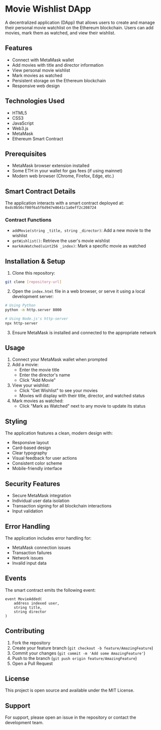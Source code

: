 # Movie Wishlist DApp

A decentralized application (DApp) that allows users to create and manage their personal movie watchlist on the Ethereum blockchain. Users can add movies, mark them as watched, and view their wishlist.

## Features

- Connect with MetaMask wallet
- Add movies with title and director information
- View personal movie wishlist
- Mark movies as watched
- Persistent storage on the Ethereum blockchain
- Responsive web design

## Technologies Used

- HTML5
- CSS3
- JavaScript
- Web3.js
- MetaMask
- Ethereum Smart Contract

## Prerequisites

- MetaMask browser extension installed
- Some ETH in your wallet for gas fees (if using mainnet)
- Modern web browser (Chrome, Firefox, Edge, etc.)

## Smart Contract Details

The application interacts with a smart contract deployed at:
`0xdc0b56cf00f6a5f6d947e8641c1a0eff2c208724`

### Contract Functions

- `addMovie(string _title, string _director)`: Add a new movie to the wishlist
- `getWishlist()`: Retrieve the user's movie wishlist
- `markAsWatched(uint256 _index)`: Mark a specific movie as watched

## Installation & Setup

1. Clone this repository:
```bash
git clone [repository-url]
```

2. Open the `index.html` file in a web browser, or serve it using a local development server:
```bash
# Using Python
python -m http.server 8000

# Using Node.js's http-server
npx http-server
```

3. Ensure MetaMask is installed and connected to the appropriate network

## Usage

1. Connect your MetaMask wallet when prompted
2. Add a movie:
   - Enter the movie title
   - Enter the director's name
   - Click "Add Movie"
3. View your wishlist:
   - Click "Get Wishlist" to see your movies
   - Movies will display with their title, director, and watched status
4. Mark movies as watched:
   - Click "Mark as Watched" next to any movie to update its status

## Styling

The application features a clean, modern design with:
- Responsive layout
- Card-based design
- Clear typography
- Visual feedback for user actions
- Consistent color scheme
- Mobile-friendly interface

## Security Features

- Secure MetaMask integration
- Individual user data isolation
- Transaction signing for all blockchain interactions
- Input validation

## Error Handling

The application includes error handling for:
- MetaMask connection issues
- Transaction failures
- Network issues
- Invalid input data

## Events

The smart contract emits the following event:
```solidity
event MovieAdded(
    address indexed user,
    string title,
    string director
)
```

## Contributing

1. Fork the repository
2. Create your feature branch (`git checkout -b feature/AmazingFeature`)
3. Commit your changes (`git commit -m 'Add some AmazingFeature'`)
4. Push to the branch (`git push origin feature/AmazingFeature`)
5. Open a Pull Request

## License

This project is open source and available under the MIT License.

## Support

For support, please open an issue in the repository or contact the development team.
